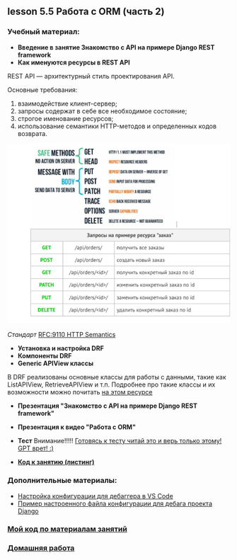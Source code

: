 ## lesson 5.5 Работа с ORM (часть 2)

### Учебный материал:
- **Введение в занятие Знакомство с API на примере Django REST framework**
- **Как именуются ресурсы в REST API**

REST API — архитектурный стиль проектирования API.

Основные требования:

1. взаимодействие клиент-сервер;
2. запросы содержат в себе все необходимое состояние;
3. строгое именование ресурсов;
4. использование семантики HTTP-методов и определенных кодов возврата.

![Как_именуются_ресурсы.png](../lesson_5.5/images/Как_именуются_ресурсы.png)

*Стандарт*
[RFC:9110 HTTP Semantics](https://datatracker.ietf.org/doc/html/rfc9110#name-methods)

- **Установка и настройка DRF**
- **Компоненты DRF**
- **Generic APIView классы**

В DRF реализованы основные классы для работы с данными, такие как ListAPIView, RetrieveAPIView и т.п. Подробнее про такие классы и их возможности можно почитать [на этом ресурсе](https://www.django-rest-framework.org/api-guide/generic-views/)

- **Презентация "Знакомство с API на примере Django REST framework"**
- **Презентация к видео "Работа с ORM"**
- **Тест** Внимание!!!!! [Готовясь к тесту читай это и верь только этому! GPT врет! :)]([https://datatracker.ietf.org/doc/html/rfc7231#section-4](https://datatracker.ietf.org/doc/html/rfc9110#name-methods))

- **[Код к занятию (листинг)](../DJ_code/orm_advanced)**

### Дополнительные материалы:

- [Настройка конфигурации для дебаггера в VS Code](../lesson_5.1/debug_config)
- [Пример настроенного файла конфигурации для дебага проекта Django](.vscode)

### [Мой код по материалам занятий](../lesson_5.1/dj_proect/)

### [Домашняя работа](../dj-homeworks/2.2-databases-2/)
